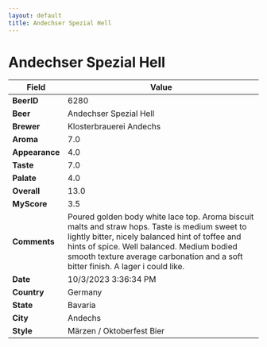 ```yaml
---
layout: default
title: Andechser Spezial Hell
---
```


# Andechser Spezial Hell

| Field         | Value     |
|---------------|-----------|
| **BeerID** | 6280 |
| **Beer** | Andechser Spezial Hell |
| **Brewer** | Klosterbrauerei Andechs |
| **Aroma** | 7.0 |
| **Appearance** | 4.0 |
| **Taste** | 7.0 |
| **Palate** | 4.0 |
| **Overall** | 13.0 |
| **MyScore** | 3.5 |
| **Comments** | Poured golden body white lace top. Aroma biscuit malts and straw hops. Taste is medium sweet to lightly bitter, nicely balanced hint of toffee and hints of spice. Well balanced. Medium bodied smooth texture average carbonation and a soft bitter finish. A lager i could like. |
| **Date** | 10/3/2023 3:36:34 PM |
| **Country** | Germany |
| **State** | Bavaria |
| **City** | Andechs |
| **Style** | Märzen / Oktoberfest Bier |
